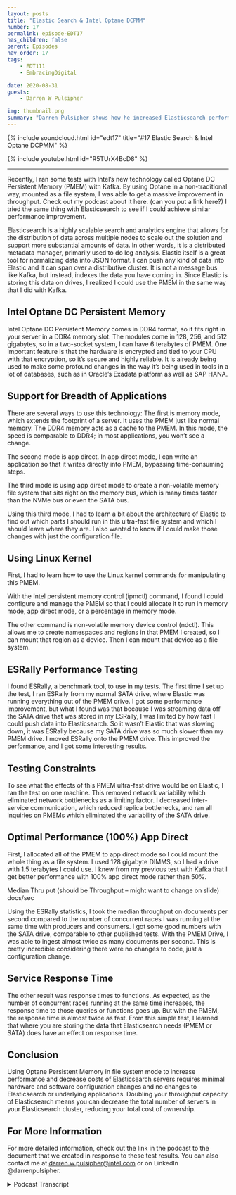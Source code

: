 ```yaml
---
layout: posts
title: "Elastic Search & Intel Optane DCPMM"
number: 17
permalink: episode-EDT17
has_children: false
parent: Episodes
nav_order: 17
tags:
    - EDT111
    - EmbracingDigital

date: 2020-08-31
guests:
    - Darren W Pulsipher

img: thumbnail.png
summary: "Darren Pulsipher shows how he increased Elasticsearch performance using Intel%92s Optane Persistent Memory in 100 percent app direct mode. His tests show an incredible performance increase of 2x. By doubling the throughput capacity, you can greatly decrease the number of servers in your Elasticsearch cluster."
---
```


{% include soundcloud.html id="edt17" title="#17 Elastic Search & Intel Optane DCPMM" %}

{% include youtube.html id="R5TUrX4BcD8" %}

---

Recently, I ran some tests with Intel’s new technology called Optane DC Persistent Memory (PMEM) with Kafka. By using Optane in a non-traditional way, mounted as a file system, I was able to get a massive improvement in throughput. Check out my podcast about it here. (can you put a link here?) I tried the same thing with Elasticsearch to see if I could achieve similar performance improvement.

Elasticsearch is a highly scalable search and analytics engine that allows for the distribution of data across multiple nodes to scale out the solution and support more substantial amounts of data. In other words, it is a distributed metadata manager, primarily used to do log analysis. Elastic itself is a great tool for normalizing data into JSON format. I can push any kind of data into Elastic and it can span over a distributive cluster. It is not a message bus like Kafka, but instead, indexes the data you have coming in. Since Elastic is storing this data on drives, I realized I could use the PMEM in the same way that I did with Kafka.

## Intel Optane DC Persistent Memory

Intel Optane DC Persistent Memory comes in DDR4 format, so it fits right in your server in a DDR4 memory slot. The modules come in 128, 256, and 512 gigabytes, so in a two-socket system, I can have 6 terabytes of PMEM. One important feature is that the hardware is encrypted and tied to your CPU with that encryption, so it’s secure and highly reliable. It is already being used to make some profound changes in the way it’s being used in tools in a lot of databases, such as in Oracle’s Exadata platform as well as SAP HANA.

## Support for Breadth of Applications


There are several ways to use this technology:
The first is memory mode, which extends the footprint of a server. It uses the PMEM just like normal memory. The DDR4 memory acts as a cache to the PMEM. In this mode, the speed is comparable to DDR4; in most applications, you won’t see a change.

The second mode is app direct. In app direct mode, I can write an application so that it writes directly into PMEM, bypassing time-consuming steps.

The third mode is using app direct mode to create a non-volatile memory file system that sits right on the memory bus, which is many times faster than the NVMe bus or even the SATA bus.

Using this third mode, I had to learn a bit about the architecture of Elastic to find out which parts I should run in this ultra-fast file system and which I should leave where they are. I also wanted to know if I could make those changes with just the configuration file.

## Using Linux Kernel

First, I had to learn how to use the Linux kernel commands for manipulating this PMEM.

With the Intel persistent memory control (ipmctl) command, I found I could configure and manage the PMEM so that I could allocate it to run in memory mode, app direct mode, or a percentage in memory mode.

The other command is non-volatile memory device control (ndctl). This allows me to create namespaces and regions in that PMEM I created, so I can mount that region as a device. Then I can mount that device as a file system.

## ESRally Performance Testing

I found ESRally, a benchmark tool, to use in my tests. The first time I set up the test, I ran ESRally from my normal SATA drive, where Elastic was running everything out of the PMEM drive. I got some performance improvement, but what I found was that because I was streaming data off the SATA drive that was stored in my ESRally, I was limited by how fast I could push data into Elasticsearch. So it wasn’t Elastic that was slowing down, it was ESRally because my SATA drive was so much slower than my PMEM drive. I moved ESRally onto the PMEM drive. This improved the performance, and I got some interesting results.

## Testing Constraints

To see what the effects of this PMEM ultra-fast drive would be on Elastic, I ran the test on one machine. This removed network variability which eliminated network bottlenecks as a limiting factor. I decreased inter-service communication, which reduced replica bottlenecks, and ran all inquiries on PMEMs which eliminated the variability of the SATA drive.

## Optimal Performance (100%) App Direct

First, I allocated all of the PMEM to app direct mode so I could mount the whole thing as a file system. I used 128 gigabyte DIMMS, so I had a drive with 1.5 terabytes I could use. I knew from my previous test with Kafka that I get better performance with 100% app direct mode rather than 50%.

Median Thru put (should be Throughput – might want to change on slide) docs/sec

Using the ESRally statistics, I took the median throughput on documents per second compared to the number of concurrent races I was running at the same time with producers and consumers.  I got some good numbers with the SATA drive, comparable to other published tests. With the PMEM Drive, I was able to ingest almost twice as many documents per second. This is pretty incredible considering there were no changes to code, just a configuration change.

## Service Response Time

The other result was response times to functions. As expected, as the number of concurrent races running at the same time increases, the response time to those queries or functions goes up. But with the PMEM, the response time is almost twice as fast. From this simple test, I learned that where you are storing the data that Elasticsearch needs (PMEM or SATA) does have an effect on response time.

## Conclusion 

Using Optane Persistent Memory in file system mode to increase performance and decrease costs of Elasticsearch servers requires minimal hardware and software configuration changes and no changes to Elasticsearch or underlying applications. Doubling your throughput capacity of Elasticsearch means you can decrease the total number of servers in your Elasticsearch cluster, reducing your total cost of ownership.

## For More Information

For more detailed information, check out the link in the podcast to the document that we created in response to these test results. You can also contact me at darren.w.pulsipher@intel.com or on LinkedIn @darrenpulsipher.


<details>
<summary> Podcast Transcript </summary>

<p></p>

</details>
